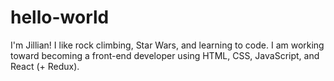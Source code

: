 # hello-world

I'm Jillian! I like rock climbing, Star Wars, and learning to code. I am working toward becoming a front-end developer using HTML, CSS, JavaScript, and React (+ Redux). 

